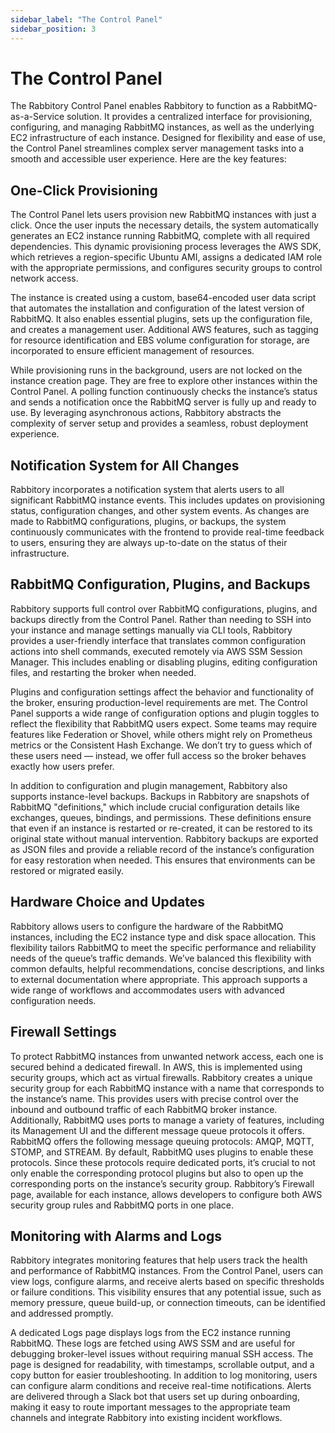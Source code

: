 ```yaml
---
sidebar_label: "The Control Panel"
sidebar_position: 3
---
```


# The Control Panel

The Rabbitory Control Panel enables Rabbitory to function as a RabbitMQ-as-a-Service solution. It provides a centralized interface for provisioning, configuring, and managing RabbitMQ instances, as well as the underlying EC2 infrastructure of each instance. Designed for flexibility and ease of use, the Control Panel streamlines complex server management tasks into a smooth and accessible user experience. Here are the key features:

## One-Click Provisioning

The Control Panel lets users provision new RabbitMQ instances with just a click. Once the user inputs the necessary details, the system automatically generates an EC2 instance running RabbitMQ, complete with all required dependencies. This dynamic provisioning process leverages the AWS SDK, which retrieves a region-specific Ubuntu AMI, assigns a dedicated IAM role with the appropriate permissions, and configures security groups to control network access.

The instance is created using a custom, base64-encoded user data script that automates the installation and configuration of the latest version of RabbitMQ. It also enables essential plugins, sets up the configuration file, and creates a management user. Additional AWS features, such as tagging for resource identification and EBS volume configuration for storage, are incorporated to ensure efficient management of resources.

While provisioning runs in the background, users are not locked on the instance creation page. They are free to explore other instances within the Control Panel. A polling function continuously checks the instance’s status and sends a notification once the RabbitMQ server is fully up and ready to use. By leveraging asynchronous actions, Rabbitory abstracts the complexity of server setup and provides a seamless, robust deployment experience.

## Notification System for All Changes

Rabbitory incorporates a notification system that alerts users to all significant RabbitMQ instance events. This includes updates on provisioning status, configuration changes, and other system events. As changes are made to RabbitMQ configurations, plugins, or backups, the system continuously communicates with the frontend to provide real-time feedback to users, ensuring they are always up-to-date on the status of their infrastructure.

## RabbitMQ Configuration, Plugins, and Backups

Rabbitory supports full control over RabbitMQ configurations, plugins, and backups directly from the Control Panel. Rather than needing to SSH into your instance and manage settings manually via CLI tools, Rabbitory provides a user-friendly interface that translates common configuration actions into shell commands, executed remotely via AWS SSM Session Manager. This includes enabling or disabling plugins, editing configuration files, and restarting the broker when needed.

Plugins and configuration settings affect the behavior and functionality of the broker, ensuring production-level requirements are met. The Control Panel supports a wide range of configuration options and plugin toggles to reflect the flexibility that RabbitMQ users expect. Some teams may require features like Federation or Shovel, while others might rely on Prometheus metrics or the Consistent Hash Exchange. We don’t try to guess which of these users need — instead, we offer full access so the broker behaves exactly how users prefer.

In addition to configuration and plugin management, Rabbitory also supports instance-level backups. Backups in Rabbitory are snapshots of RabbitMQ "definitions," which include crucial configuration details like exchanges, queues, bindings, and permissions. These definitions ensure that even if an instance is restarted or re-created, it can be restored to its original state without manual intervention. Rabbitory backups are exported as JSON files and provide a reliable record of the instance’s configuration for easy restoration when needed. This ensures that environments can be restored or migrated easily.

## Hardware Choice and Updates

Rabbitory allows users to configure the hardware of the RabbitMQ instances, including the EC2 instance type and disk space allocation. This flexibility tailors RabbitMQ to meet the specific performance and reliability needs of the queue’s traffic demands. We’ve balanced this flexibility with common defaults, helpful recommendations, concise descriptions, and links to external documentation where appropriate. This approach supports a wide range of workflows and accommodates users with advanced configuration needs.

## Firewall Settings

To protect RabbitMQ instances from unwanted network access, each one is secured behind a dedicated firewall. In AWS, this is implemented using security groups, which act as virtual firewalls. Rabbitory creates a unique security group for each RabbitMQ instance with a name that corresponds to the instance’s name. This provides users with precise control over the inbound and outbound traffic of each RabbitMQ broker instance. Additionally, RabbitMQ uses ports to manage a variety of features, including its Management UI and the different message queue protocols it offers. RabbitMQ offers the following message queuing protocols: AMQP, MQTT, STOMP, and STREAM. By default, RabbitMQ uses plugins to enable these protocols. Since these protocols require dedicated ports, it’s crucial to not only enable the corresponding protocol plugins but also to open up the corresponding ports on the instance’s security group. Rabbitory’s Firewall page, available for each instance, allows developers to configure both AWS security group rules and RabbitMQ ports in one place.

## Monitoring with Alarms and Logs

Rabbitory integrates monitoring features that help users track the health and performance of RabbitMQ instances. From the Control Panel, users can view logs, configure alarms, and receive alerts based on specific thresholds or failure conditions. This visibility ensures that any potential issue, such as memory pressure, queue build-up, or connection timeouts, can be identified and addressed promptly.

A dedicated Logs page displays logs from the EC2 instance running RabbitMQ. These logs are fetched using AWS SSM and are useful for debugging broker-level issues without requiring manual SSH access. The page is designed for readability, with timestamps, scrollable output, and a copy button for easier troubleshooting. In addition to log monitoring, users can configure alarm conditions and receive real-time notifications. Alerts are delivered through a Slack bot that users set up during onboarding, making it easy to route important messages to the appropriate team channels and integrate Rabbitory into existing incident workflows.
